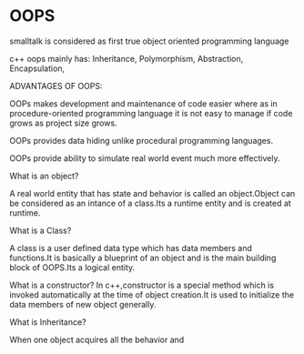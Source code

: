 # OOPS

smalltalk is considered as first true object oriented programming language

c++ oops mainly has:
  Inheritance,
  Polymorphism,
  Abstraction,
  Encapsulation,
  
  
ADVANTAGES OF OOPS:
  
   OOPs makes development and maintenance of code easier where as in procedure-oriented programming language it is not easy to manage if code grows as project size          grows.
   
   OOPs provides data hiding unlike procedural programming languages.
   
   OOPs provide ability to simulate real world event much more effectively.
  
What is an object?

  A real world entity that has state and behavior is called an object.Object can be considered as an intance of a class.Its a runtime entity and is created at runtime.

What is a Class?

  A class is a user defined data type which has data members and functions.It is basically a blueprint of an object and is the main building block of OOPS.Its a logical   entity. 
  
What is a constructor?
  In c++,constructor is a special method which is invoked automatically at the time of object creation.It is used to initialize the data members of new object generally.

What is Inheritance?

  When one object acquires all the behavior and 

